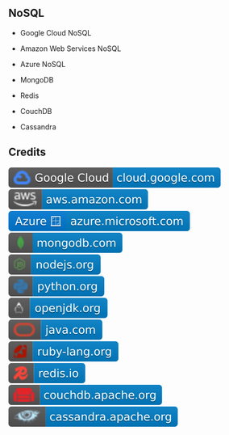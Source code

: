 NoSQL
-----

- Google Cloud NoSQL

- Amazon Web Services NoSQL

- Azure NoSQL

- MongoDB

- Redis

- CouchDB

- Cassandra

Credits
-------
[![image](
Badges/cloud.google.com.svg?raw=true)](https://cloud.google.com)  
[![image](
Badges/aws.amazon.com.svg?raw=true)](https://aws.amazon.com)  
[![image](
Badges/azure.microsoft.com.svg?raw=true)](https://azure.microsoft.com)  
[![image](
Badges/mongodb.com.svg?raw=true)](https://mongodb.com)  
[![image](
Badges/nodejs.org.svg?raw=true)](https://nodejs.org)  
[![image](
Badges/python.org.svg?raw=true)](https://python.org)  
[![image](
Badges/openjdk.org.svg?raw=true)](https://openjdk.org)  
[![image](
Badges/java.com.svg?raw=true)](https://java.com)  
[![image](
Badges/ruby-lang.org.svg?raw=true)](https://ruby-lang.org)  
[![image](
Badges/redis.io.svg?raw=true)](https://redis.io)  
[![image](
Badges/couchdb.apache.org.svg?raw=true)](https://couchdb.apache.org)  
[![image](
Badges/cassandra.apache.org.svg?raw=true)](https://cassandra.apache.org)  
